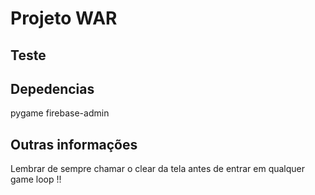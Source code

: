 # Projeto WAR

## Teste


## Depedencias

pygame
firebase-admin


## Outras informações
Lembrar de sempre chamar o clear da tela antes de entrar em qualquer game loop !!
